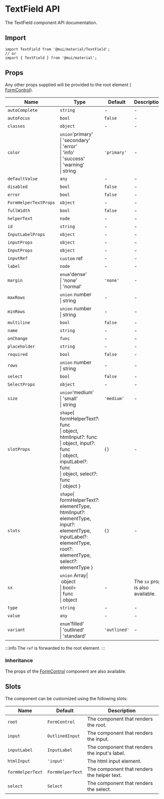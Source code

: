 # TextField API

The TextField component API documentation.

## Import

```
import TextField from '@mui/material/TextField';
// or
import { TextField } from '@mui/material';
```

## Props

Any other props supplied will be provided to the root element ( [FormControl](/material-ui/api/form-control/)).

| Name | Type | Default | Description |
| --- | --- | --- | --- |
| `autoComplete` | `string` | - | - |
| `autoFocus` | `bool` | `false` | - |
| `classes` | `object` | - | - |
| `color` | `union`'primary'<br>\| 'secondary'<br>\| 'error'<br>\| 'info'<br>\| 'success'<br>\| 'warning'<br>\| string | `'primary'` | - |
| `defaultValue` | `any` | - | - |
| `disabled` | `bool` | `false` | - |
| `error` | `bool` | `false` | - |
| `FormHelperTextProps` | `object` | - | - |
| `fullWidth` | `bool` | `false` | - |
| `helperText` | `node` | - | - |
| `id` | `string` | - | - |
| `InputLabelProps` | `object` | - | - |
| `inputProps` | `object` | - | - |
| `InputProps` | `object` | - | - |
| `inputRef` | `custom` ref | - | - |
| `label` | `node` | - | - |
| `margin` | `enum`'dense'<br>\| 'none'<br>\| 'normal' | `'none'` | - |
| `maxRows` | `union` number<br>\| string | - | - |
| `minRows` | `union` number<br>\| string | - | - |
| `multiline` | `bool` | `false` | - |
| `name` | `string` | - | - |
| `onChange` | `func` | - | - |
| `placeholder` | `string` | - | - |
| `required` | `bool` | `false` | - |
| `rows` | `union` number<br>\| string | - | - |
| `select` | `bool` | `false` | - |
| `SelectProps` | `object` | - | - |
| `size` | `union`'medium'<br>\| 'small'<br>\| string | `'medium'` | - |
| `slotProps` | `shape`{ formHelperText?: func<br>\| object, htmlInput?: func<br>\| object, input?: func<br>\| object, inputLabel?: func<br>\| object, select?: func<br>\| object } | `{}` | - |
| `slots` | `shape`{ formHelperText?: elementType, htmlInput?: elementType, input?: elementType, inputLabel?: elementType, root?: elementType, select?: elementType } | `{}` | - |
| `sx` | `union` Array\| object<br>\| bool><br>\| func<br>\| object | - | The `sx` prop is also available. |
| `type` | `string` | - | - |
| `value` | `any` | - | - |
| `variant` | `enum`'filled'<br>\| 'outlined'<br>\| 'standard' | `'outlined'` | - |

:::info
The `ref` is forwarded to the root element.
:::

### Inheritance

The props of the [FormControl](/material-ui/api/form-control/) component are also available.

## Slots

The component can be customized using the following slots:

| Name | Default | Description |
| --- | --- | --- |
| `root` | `FormControl` | The component that renders the root. |
| `input` | `OutlinedInput` | The component that renders the input. |
| `inputLabel` | `InputLabel` | The component that renders the input's label. |
| `htmlInput` | `'input'` | The html input element. |
| `formHelperText` | `FormHelperText` | The component that renders the helper text. |
| `select` | `Select` | The component that renders the select. |